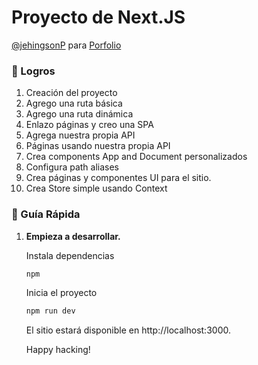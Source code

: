 # Proyecto de Next.JS

[@jehingsonP](https://www.instagram.com/jehingsonp/) para [Porfolio](https://jehingsonpernia.netlify.app/)

### 🚀 Logros

1. Creación del proyecto
1. Agrego una ruta básica
1. Agrego una ruta dinámica
1. Enlazo páginas y creo una SPA
1. Agrega nuestra propia API
1. Páginas usando nuestra propia API
1. Crea components App and Document personalizados
1. Configura path aliases
1. Crea páginas y componentes UI para el sitio.
1. Crea Store simple usando Context

### 🤖 Guía Rápida

1.  **Empieza a desarrollar.**

    Instala dependencias

    ```sh
    npm
    ```

    Inicia el proyecto

    ```sh
    npm run dev
    ```

    El sitio estará disponible en http://localhost:3000.

    Happy hacking!
